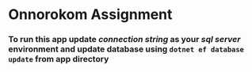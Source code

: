 # Onnorokom Assignment

### To run this app update _**connection string**_ as your _**sql server**_ environment and update database using `dotnet ef database update` from app directory

